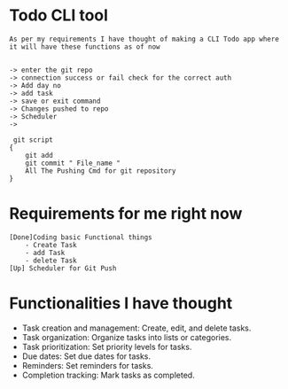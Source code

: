 # Todo CLI tool
    As per my requirements I have thought of making a CLI Todo app where it will have these functions as of now 


    -> enter the git repo 
    -> connection success or fail check for the correct auth
    -> Add day no
    -> add task 
    -> save or exit command 
    -> Changes pushed to repo
    -> Scheduler 
    -> 

     git script
    {
        git add 
        git commit " File_name "
        All The Pushing Cmd for git repository
    }

# Requirements for me right now 
    
    [Done]Coding basic Functional things 
        - Create Task
        - add Task 
        - delete Task
    [Up] Scheduler for Git Push

# Functionalities I have thought 

   -  Task creation and management: 
        Create, edit, and delete tasks.
   -  Task organization: Organize tasks into lists or categories.
   -  Task prioritization: Set priority levels for tasks.
   -  Due dates: Set due dates for tasks.
   - Reminders: Set reminders for tasks.
   - Completion tracking: Mark tasks as completed.

